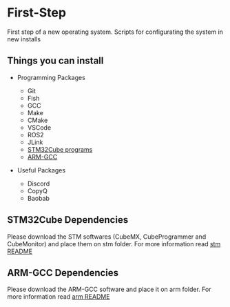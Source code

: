 # First-Step
First step of a new operating system. Scripts for configurating the system in new installs

## Things you can install

* Programming Packages
    * Git
    * Fish
    * GCC
    * Make
    * CMake
    * VSCode
    * ROS2
    * JLink
    * [STM32Cube programs](https://www.st.com/en/development-tools/stm32-software-development-tools.html) 
    * [ARM-GCC](https://developer.arm.com/-/media/Files/downloads/gnu-rm/10.3-2021.10/gcc-arm-none-eabi-10.3-2021.10-x86_64-linux.tar.bz2?rev=78196d3461ba4c9089a67b5f33edf82a&hash=5631ACEF1F8F237389F14B41566964EC)

* Useful Packages
    * Discord
    * CopyQ
    * Baobab

## STM32Cube Dependencies
Please download the STM softwares (CubeMX, CubeProgrammer and CubeMonitor) and place them on stm folder. For more information read [stm README](stm/README.md)

## ARM-GCC Dependencies
Please download the ARM-GCC software and place it on arm folder. For more information read [arm README](arm/READDME.MD)